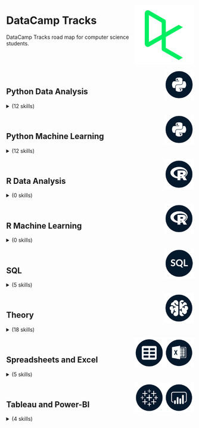 <a href="https://datacamp.com/"><img align="right" width="160" src="/logos/datacamp.png"></img></a>

# DataCamp Tracks
DataCamp Tracks road map for computer science students.

<br><br>

<a href="/eLearning-Platform-Resources/datacamp-tracks/README.md"><img align="right" width="80" src="/eLearning-Platform-Resources/datacamp-tracks/logos/python.png"></img></a>
<br>

## Python Data Analysis

<details>
    <summary>(12 skills)</summary>
    <br>
<table>
    <thead>
        <tr>
<th width="25px">#</th>
<th width="250px">Skill Tracks</th>
<th width="900px">Courses</th>
<th width="25px">Hrs</th>
        </tr>
    </thead>
    <tbody>
<tr>
<td rowspan=4 align="center">01</td>
<td rowspan=4 align="center"><a href="https://app.datacamp.com/learn/skill-tracks/python-programming-fundamentals">Python Programming Fundamentals</a><br></td>
<td><a href="https://app.datacamp.com/learn/courses/introduction-to-python-for-developers">Introduction to Python for Developers</a></td>
<td rowspan=4 align="center">13</td>
</tr>
<tr><td><a href="https://app.datacamp.com/learn/courses/intermediate-python-for-developers">Intermediate Python for Developers</a></td></tr>
<tr><td><a href="https://app.datacamp.com/learn/courses/python-toolbox">Python Toolbox</a></td></tr>
<tr><td><a href="https://app.datacamp.com/learn/courses/data-types-in-python">Data Types in Python</a></td></tr>
    </tbody>
    <tbody>
<tr>
<td rowspan=4 align="center">02</td>
<td rowspan=4 align="center"><a href="https://app.datacamp.com/learn/skill-tracks/python-programming">Python Programming</a><br></td>
<td><a href="https://app.datacamp.com/learn/courses/writing-efficient-python-code">Writing Efficient Python Code</a></td>
<td rowspan=4 align="center">19</td>
</tr>
<tr><td><a href="https://app.datacamp.com/learn/courses/software-engineering-principles-in-python">Software Engineering Principles in Python</a></td></tr>
<tr><td><a href="https://app.datacamp.com/learn/courses/introduction-to-testing-in-python">Introduction to Testing in Python</a></td></tr>
<tr><td><a href="https://app.datacamp.com/learn/courses/introduction-to-object-oriented-programming-in-python">Introduction to Object-Oriented Programming in Python</a></td></tr>
    </tbody>
    <tbody>
<tr>
<td rowspan=3 align="center">03</td>
<td rowspan=3 align="center"><a href="https://app.datacamp.com/learn/skill-tracks/building-applications-with-oop">Building Applications with OOP in Python</a><br></td>
<td><a href="https://app.datacamp.com/learn/courses/introduction-to-object-oriented-programming-in-python">Introduction to Object-Oriented Programming in Python</a></td>
<td rowspan=3 align="center">11</td>
</tr>
<tr><td><a href="https://app.datacamp.com/learn/courses/intermediate-object-oriented-programming-in-python">Intermediate Object-Oriented Programming in Python</a></td></tr>
<tr><td><a href="https://app.datacamp.com/learn/courses/case-study-building-software-in-python">Case Study: Building Software in Python</a></td></tr>
    </tbody>
    <tbody>
<tr>
<td rowspan=4 align="center">04</td>
<td rowspan=4 align="center"><a href="https://app.datacamp.com/learn/skill-tracks/importing-cleaning-data-with-python">Importing & Cleaning Data with Python</a><br></td>
<td><a href="https://app.datacamp.com/learn/courses/introduction-to-importing-data-in-python">Introduction to Importing Data in Python</a></td>
<td rowspan=4 align="center">13</td>
</tr>
<tr><td><a href="https://app.datacamp.com/learn/courses/intermediate-importing-data-in-python">Intermediate Importing Data in Python</a></td></tr>
<tr><td><a href="https://app.datacamp.com/learn/courses/cleaning-data-in-python">Cleaning Data in Python</a></td></tr>
<tr><td><a href="https://app.datacamp.com/learn/courses/reshaping-data-with-pandas">Reshaping Data with pandas</a></td></tr>
    </tbody>
    <tbody>
<tr>
<td rowspan=3 align="center">05</td>
<td rowspan=3 align="center"><a href="https://app.datacamp.com/learn/skill-tracks/python-programming-toolbox">Python Programming Toolbox</a><br></td>
<td><a href="https://app.datacamp.com/learn/courses/working-with-dates-and-times-in-python">Working with Dates and Times in Python</a></td>
<td rowspan=3 align="center">13</td>
</tr>
<tr><td><a href="https://app.datacamp.com/learn/courses/regular-expressions-in-python">Regular Expressions in Python</a></td></tr>
<tr><td><a href="https://app.datacamp.com/learn/courses/data-structures-and-algorithms-in-python">Data Structures and Algorithms in Python</a></td></tr>
    </tbody>
    <tbody>
<tr>
<td rowspan=4 align="center">06</td>
<td rowspan=4 align="center"><a href="https://app.datacamp.com/learn/skill-tracks/data-manipulation-with-python">Data Manipulation with Python</a><br></td>
<td><a href="https://app.datacamp.com/learn/courses/data-manipulation-with-pandas">Data Manipulation with pandas</a></td>
<td rowspan=4 align="center">16</td>
</tr>
<tr><td><a href="https://app.datacamp.com/learn/courses/reshaping-data-with-pandas">Reshaping Data with pandas</a></td></tr>
<tr><td><a href="https://app.datacamp.com/learn/courses/joining-data-with-pandas">Joining Data with pandas</a></td></tr>
<tr><td><a href="https://app.datacamp.com/learn/courses/introduction-to-numpy">Introduction to NumPy</a></td></tr>
    </tbody>
    <tbody>
<tr>
<td rowspan=4 align="center">07</td>
<td rowspan=4 align="center"><a href="https://app.datacamp.com/learn/skill-tracks/data-visualization-with-python">Data Visualization with Python</a><br></td>
<td><a href="https://app.datacamp.com/learn/courses/introduction-to-data-visualization-with-matplotlib">Introduction to Data Visualization with Matplotlib</a></td>
<td rowspan=4 align="center">16</td>
</tr>
<tr><td><a href="https://app.datacamp.com/learn/courses/introduction-to-data-visualization-with-seaborn">Introduction to Data Visualization with Seaborn</a></td></tr>
<tr><td><a href="https://app.datacamp.com/learn/courses/improving-your-data-visualizations-in-python">Improving Your Data Visualizations in Python</a></td></tr>
<tr><td><a href="https://app.datacamp.com/learn/courses/visualizing-geospatial-data-in-python">Visualizing Geospatial Data in Python</a></td></tr>
    </tbody>
    <tbody>
<tr>
<td rowspan=7 align="center">08</td>
<td rowspan=7 align="center"><a href="https://app.datacamp.com/learn/skill-tracks/python-data-fundamentals">Python Data Fundamentals</a><br></td>
<td><a href="https://app.datacamp.com/learn/courses/intro-to-python-for-data-science">Introduction to Python</a></td>
<td rowspan=7 align="center">16</td>
</tr>
<tr><td><a href="https://app.datacamp.com/learn/courses/intermediate-python">Intermediate Python</a></td></tr>
<tr><td><a href="https://app.datacamp.com/learn/courses/data-manipulation-with-pandas">Data Manipulation with pandas</a></td></tr>
<tr><td><a href="https://app.datacamp.com/learn/courses/joining-data-with-pandas">Joining Data with pandas</a></td></tr>
<tr><td><a href="https://app.datacamp.com/learn/courses/introduction-to-data-visualization-with-seaborn">Introduction to Data Visualization with Seaborn</a></td></tr>
<tr><td><a href="https://app.datacamp.com/learn/courses/introduction-to-statistics-in-python">Introduction to Statistics in Python</a></td></tr>
<tr><td><a href="https://app.datacamp.com/learn/courses/exploratory-data-analysis-in-python">Exploratory Data Analysis in Python</a></td></tr>
    </tbody>
    <tbody>
<tr>
<td rowspan=5 align="center">09</td>
<td rowspan=5 align="center"><a href="https://app.datacamp.com/learn/skill-tracks/statistics-fundamentals-with-python">Statistics Fundamentals in Python</a><br></td>
<td><a href="https://app.datacamp.com/learn/courses/introduction-to-statistics-in-python">Introduction to Statistics in Python</a></td>
<td rowspan=5 align="center">20</td>
</tr>
<tr><td><a href="https://app.datacamp.com/learn/courses/introduction-to-regression-with-statsmodels-in-python">Introduction to Regression with statsmodels in Python</a></td></tr>
<tr><td><a href="https://app.datacamp.com/learn/courses/intermediate-regression-with-statsmodels-in-python">Intermediate Regression with statsmodels in Python</a></td></tr>
<tr><td><a href="https://app.datacamp.com/learn/courses/sampling-in-python">Sampling in Python</a></td></tr>
<tr><td><a href="https://app.datacamp.com/learn/courses/hypothesis-testing-in-python">Hypothesis Testing in Python</a></td></tr>
    </tbody>
    <tbody>
<tr>
<td rowspan=4 align="center">10</td>
<td rowspan=4 align="center"><a href="https://app.datacamp.com/learn/skill-tracks/applied-statistics">Applied Statistics in Python</a><br></td>
<td><a href="https://app.datacamp.com/learn/courses/experimental-design-in-python">Experimental Design in Python</a></td>
<td rowspan=4 align="center">16</td>
</tr>
<tr><td><a href="https://app.datacamp.com/learn/courses/ab-testing-in-python">A/B Testing in Python</a></td></tr>
<tr><td><a href="https://app.datacamp.com/learn/courses/foundations-of-inference-in-python">Foundations of Inference in Python</a></td></tr>
<tr><td><a href="https://app.datacamp.com/learn/courses/bayesian-data-analysis-in-python">Bayesian Data Analysis in Python</a></td></tr>
    </tbody>
    <tbody>
<tr>
<td rowspan=6 align="center">11</td>
<td rowspan=6 align="center"><a href="https://app.datacamp.com/learn/skill-tracks/finance-fundamentals-in-python">Finance Fundamentals in Python</a><br></td>
<td><a href="https://app.datacamp.com/learn/courses/introduction-to-python-for-finance">Introduction to Python for Finance</a></td>
<td rowspan=6 align="center">25</td>
</tr>
<tr><td><a href="https://app.datacamp.com/learn/courses/intermediate-python-for-finance">Intermediate Python for Finance</a></td></tr>
<tr><td><a href="https://app.datacamp.com/learn/courses/introduction-to-financial-concepts-in-python">Introduction to Financial Concepts in Python</a></td></tr>
<tr><td><a href="https://app.datacamp.com/learn/courses/manipulating-time-series-data-in-python">Manipulating Time Series Data in Python</a></td></tr>
<tr><td><a href="https://app.datacamp.com/learn/courses/importing-and-managing-financial-data-in-python">Importing and Managing Financial Data in Python</a></td></tr>
<tr><td><a href="https://app.datacamp.com/learn/courses/introduction-to-portfolio-analysis-in-python">Introduction to Portfolio Analysis in Python</a></td></tr>
    </tbody>
    <tbody>
<tr>
<td rowspan=4 align="center">12</td>
<td rowspan=4 align="center"><a href="https://app.datacamp.com/learn/skill-tracks/applied-finance-in-python">Applied Finance in Python</a><br></td>
<td><a href="https://app.datacamp.com/learn/courses/introduction-to-portfolio-risk-management-in-python">Introduction to Portfolio Risk Management in Python</a></td>
<td rowspan=4 align="center">16</td>
</tr>
<tr><td><a href="https://app.datacamp.com/learn/courses/quantitative-risk-management-in-python">Quantitative Risk Management in Python</a></td></tr>
<tr><td><a href="https://app.datacamp.com/learn/courses/credit-risk-modeling-in-python">Credit Risk Modeling in Python</a></td></tr>
<tr><td><a href="https://app.datacamp.com/learn/courses/garch-models-in-python">GARCH Models in Python</a></td></tr>
    </tbody>
</table>
</details>


<a href="/eLearning-Platform-Resources/datacamp-tracks/README.md"><img align="right" width="80" src="/eLearning-Platform-Resources/datacamp-tracks/logos/python.png"></img></a>
<br>

## Python Machine Learning

<details>
    <summary>(12 skills)</summary>
    <br>
<table>
    <thead>
        <tr>
<th width="25px">#</th>
<th width="250px">Skill Tracks</th>
<th width="900px">Courses</th>
<th width="25px">Hrs</th>
        </tr>
    </thead>
    <tbody>
<tr>
<td rowspan=4 align="center">01</td>
<td rowspan=4 align="center"><a href="https://app.datacamp.com/learn/skill-tracks/machine-learning-fundamentals-with-python">Machine Learning Fundamentals in Python</a><br></td>
<td><a href="https://app.datacamp.com/learn/courses/supervised-learning-with-scikit-learn">Supervised Learning with scikit-learn</a></td>
<td rowspan=4 align="center">16</td>
</tr>
<tr><td><a href="https://app.datacamp.com/learn/courses/unsupervised-learning-in-python">Unsupervised Learning in Python</a></td></tr>
<tr><td><a href="https://app.datacamp.com/learn/courses/introduction-to-deep-learning-with-pytorch">Introduction to Deep Learning with PyTorch</a></td></tr>
<tr><td><a href="https://app.datacamp.com/learn/courses/reinforcement-learning-with-gymnasium-in-python">Reinforcement Learning with Gymnasium in Python</a></td></tr>
    </tbody>
    <tbody>
<tr>
<td rowspan=6 align="center">02</td>
<td rowspan=6 align="center"><a href="https://app.datacamp.com/learn/skill-tracks/marketing-analytics-with-python">Marketing Analytics in Python</a><br></td>
<td><a href="https://app.datacamp.com/learn/courses/analyzing-marketing-campaigns-with-pandas">Analyzing Marketing Campaigns with pandas</a></td>
<td rowspan=6 align="center">24</td>
</tr>
<tr><td><a href="https://app.datacamp.com/learn/courses/analyzing-social-media-data-in-python">Analyzing Social Media Data in Python</a></td></tr>
<tr><td><a href="https://app.datacamp.com/learn/courses/market-basket-analysis-in-python">Market Basket Analysis in Python</a></td></tr>
<tr><td><a href="https://app.datacamp.com/learn/courses/machine-learning-for-marketing-in-python">Machine Learning for Marketing in Python</a></td></tr>
<tr><td><a href="https://app.datacamp.com/learn/courses/customer-segmentation-in-python">Customer Segmentation in Python</a></td></tr>
<tr><td><a href="https://app.datacamp.com/learn/courses/marketing-analytics-predicting-customer-churn-in-python">Marketing Analytics: Predicting Customer Churn in Python</a></td></tr>
    </tbody>
    <tbody>
<tr>
<td rowspan=6 align="center">03</td>
<td rowspan=6 align="center"><a href="https://app.datacamp.com/learn/skill-tracks/supervised-machine-learning-in-python">Supervised Machine Learning in Python</a><br></td>
<td><a href="https://app.datacamp.com/learn/courses/supervised-learning-with-scikit-learn">Supervised Learning with scikit-learn</a></td>
<td rowspan=6 align="center">25</td>
</tr>
<tr><td><a href="https://app.datacamp.com/learn/courses/linear-classifiers-in-python">Linear Classifiers in Python</a></td></tr>
<tr><td><a href="https://app.datacamp.com/learn/courses/machine-learning-with-tree-based-models-in-python">Machine Learning with Tree-Based Models in Python</a></td></tr>
<tr><td><a href="https://app.datacamp.com/learn/courses/extreme-gradient-boosting-with-xgboost">Extreme Gradient Boosting with XGBoost</a></td></tr>
<tr><td><a href="https://app.datacamp.com/learn/courses/hyperparameter-tuning-in-python">Hyperparameter Tuning in Python</a></td></tr>
<tr><td><a href="https://app.datacamp.com/learn/courses/ensemble-methods-in-python">Ensemble Methods in Python</a></td></tr>
    </tbody>
    <tbody>
<tr>
<td rowspan=5 align="center">04</td>
<td rowspan=5 align="center"><a href="https://app.datacamp.com/learn/skill-tracks/time-series-with-python">Time Series in Python</a><br></td>
<td><a href="https://app.datacamp.com/learn/courses/manipulating-time-series-data-in-python">Manipulating Time Series Data in Python</a></td>
<td rowspan=5 align="center">20</td>
</tr>
<tr><td><a href="https://app.datacamp.com/learn/courses/time-series-analysis-in-python">Time Series Analysis in Python</a></td></tr>
<tr><td><a href="https://app.datacamp.com/learn/courses/visualizing-time-series-data-in-python">Visualizing Time Series Data in Python</a></td></tr>
<tr><td><a href="https://app.datacamp.com/learn/courses/arima-models-in-python">ARIMA Models in Python</a></td></tr>
<tr><td><a href="https://app.datacamp.com/learn/courses/machine-learning-for-time-series-data-in-python">Machine Learning for Time Series Data in Python</a></td></tr>
    </tbody>
    <tbody>
<tr>
<td rowspan=4 align="center">05</td>
<td rowspan=4 align="center"><a href="https://app.datacamp.com/learn/skill-tracks/keras-fundamentals">Keras Fundamentals</a><br></td>
<td><a href="https://app.datacamp.com/learn/courses/introduction-to-deep-learning-with-keras">Introduction to Deep Learning with Keras</a></td>
<td rowspan=4 align="center">16</td>
</tr>
<tr><td><a href="https://app.datacamp.com/learn/courses/advanced-deep-learning-with-keras">Advanced Deep Learning with Keras</a></td></tr>
<tr><td><a href="https://app.datacamp.com/learn/courses/image-modeling-with-keras">Image Modeling with Keras</a></td></tr>
<tr><td><a href="https://app.datacamp.com/learn/courses/recurrent-neural-networks-rnn-for-language-modeling-with-keras">Recurrent Neural Networks (RNNs) for Language Modeling with Keras</a></td></tr>
    </tbody>
    <tbody>
<tr>
<td rowspan=5 align="center">06</td>
<td rowspan=5 align="center"><a href="https://app.datacamp.com/learn/skill-tracks/natural-language-processing-in-python">Natural Language Processing in Python</a><br></td>
<td><a href="https://app.datacamp.com/learn/courses/introduction-to-natural-language-processing-in-python">Introduction to Natural Language Processing in Python</a></td>
<td rowspan=5 align="center">20</td>
</tr>
<tr><td><a href="https://app.datacamp.com/learn/courses/sentiment-analysis-in-python">Sentiment Analysis in Python</a></td></tr>
<tr><td><a href="https://app.datacamp.com/learn/courses/natural-language-processing-with-spacy">Natural Language Processing with spaCy</a></td></tr>
<tr><td><a href="https://app.datacamp.com/learn/courses/spoken-language-processing-in-python">Spoken Language Processing in Python</a></td></tr>
<tr><td><a href="https://app.datacamp.com/learn/courses/feature-engineering-for-nlp-in-python">Feature Engineering for NLP in Python</a></td></tr>
    </tbody>
    <tbody>
<tr>
<td rowspan=3 align="center">07</td>
<td rowspan=3 align="center"><a href="https://app.datacamp.com/learn/skill-tracks/image-processing">Image Processing with Python</a><br></td>
<td><a href="https://app.datacamp.com/learn/courses/image-processing-in-python">Image Processing in Python</a></td>
<td rowspan=3 align="center">12</td>
</tr>
<tr><td><a href="https://app.datacamp.com/learn/courses/biomedical-image-analysis-in-python">Biomedical Image Analysis in Python</a></td></tr>
<tr><td><a href="https://app.datacamp.com/learn/courses/image-processing-with-keras-in-python">Image Processing with Keras in Python</a></td></tr>
    </tbody>
    <tbody>
<tr>
<td rowspan=5 align="center">08</td>
<td rowspan=5 align="center"><a href="https://app.datacamp.com/learn/skill-tracks/machine-learning-in-production">Machine Learning in Production in Python</a><br></td>
<td><a href="https://app.datacamp.com/learn/courses/mlops-concepts">MLOps Concepts</a></td>
<td rowspan=5 align="center">19</td>
</tr>
<tr><td><a href="https://app.datacamp.com/learn/courses/introduction-to-mlflow">Introduction to MLflow</a></td></tr>
<tr><td><a href="https://app.datacamp.com/learn/courses/monitoring-machine-learning-concepts">Monitoring Machine Learning Concepts</a></td></tr>
<tr><td><a href="https://app.datacamp.com/learn/courses/monitoring-machine-learning-in-python">Monitoring Machine Learning in Python</a></td></tr>
<tr><td><a href="https://app.datacamp.com/learn/courses/introduction-to-data-versioning-with-dvc">Introduction to Data Versioning with DVC</a></td></tr>
    </tbody>
    <tbody>
<tr>
<td rowspan=3 align="center">09</td>
<td rowspan=3 align="center"><a href="https://app.datacamp.com/learn/skill-tracks/reinforcement-learning">Reinforcement Learning in Python</a><br></td>
<td><a href="https://app.datacamp.com/learn/courses/reinforcement-learning-with-gymnasium-in-python">Reinforcement Learning with Gymnasium in Python</a></td>
<td rowspan=3 align="center">12</td>
</tr>
<tr><td><a href="https://app.datacamp.com/learn/courses/deep-reinforcement-learning-in-python">Deep Reinforcement Learning in Python</a></td></tr>
<tr><td><a href="https://app.datacamp.com/learn/courses/reinforcement-learning-from-human-feedback-rlhf">Reinforcement Learning from Human Feedback (RLHF)</a></td></tr>
    </tbody>
    <tbody>
<tr>
<td rowspan=4 align="center">10</td>
<td rowspan=4 align="center"><a href="https://app.datacamp.com/learn/skill-tracks/building-apis-in-python">Building APIs in Python</a><br></td>
<td><a href="https://app.datacamp.com/learn/courses/introduction-to-python-for-developers">Introduction to Python for Developers</a></td>
<td rowspan=4 align="center">16</td>
</tr>
<tr><td><a href="https://app.datacamp.com/learn/courses/intermediate-python-for-developers">Intermediate Python for Developers</a></td></tr>
<tr><td><a href="https://app.datacamp.com/learn/courses/introduction-to-apis-in-python">Introduction to APIs in Python</a></td></tr>
<tr><td><a href="https://app.datacamp.com/learn/courses/introduction-to-fastapi">Introduction to FastAPI</a></td></tr>
    </tbody>
    <tbody>
<tr>
<td rowspan=6 align="center">11</td>
<td rowspan=6 align="center"><a href="https://app.datacamp.com/learn/skill-tracks/developing-large-language-models">Developing Large Language Models</a><br></td>
<td><a href="https://app.datacamp.com/learn/courses/introduction-to-deep-learning-with-pytorch">Introduction to Deep Learning with PyTorch</a></td>
<td rowspan=6 align="center">16</td>
</tr>
<tr><td><a href="https://app.datacamp.com/learn/courses/intermediate-deep-learning-with-pytorch">Intermediate Deep Learning with PyTorch</a></td></tr>
<tr><td><a href="https://app.datacamp.com/learn/courses/deep-learning-for-text-with-pytorch">Deep Learning for Text with PyTorch</a></td></tr>
<tr><td><a href="https://app.datacamp.com/learn/courses/introduction-to-llms-in-python">Introduction to LLMs in Python</a></td></tr>
<tr><td><a href="https://app.datacamp.com/learn/courses/working-with-llama-3">Working with Llama 3</a></td></tr>
<tr><td><a href="https://app.datacamp.com/learn/courses/llmops-concepts">LLMOps Concepts</a></td></tr>
    </tbody>
    <tbody>
<tr>
<td rowspan=8 align="center">12</td>
<td rowspan=8 align="center"><a href="https://app.datacamp.com/learn/skill-tracks/developing-ai-applications">Developing AI Applications</a><br></td>
<td><a href="https://app.datacamp.com/learn/courses/working-with-the-openai-api">Working with the OpenAI API</a></td>
<td rowspan=8 align="center">19</td>
</tr>
<tr><td><a href="https://app.datacamp.com/learn/courses/ai-ethics">AI Ethics</a></td></tr>
<tr><td><a href="https://app.datacamp.com/learn/courses/chatgpt-prompt-engineering-for-developers">ChatGPT Prompt Engineering for Developers</a></td></tr>
<tr><td><a href="https://app.datacamp.com/learn/courses/working-with-hugging-face">Working with Hugging Face</a></td></tr>
<tr><td><a href="https://app.datacamp.com/learn/courses/introduction-to-data-privacy">Introduction to Data Privacy</a></td></tr>
<tr><td><a href="https://app.datacamp.com/learn/courses/developing-ai-systems-with-the-openai-api">Developing AI Systems with the OpenAI API</a></td></tr>
<tr><td><a href="https://app.datacamp.com/learn/courses/introduction-to-embeddings-with-the-openai-api">Introduction to Embeddings with the OpenAI API</a></td></tr>
<tr><td><a href="https://app.datacamp.com/learn/courses/developing-llm-applications-with-langchain">Developing LLM Applications with LangChain</a></td></tr>
    </tbody>
</table>
</details>


<a href="/eLearning-Platform-Resources/datacamp-tracks/README.md"><img align="right" width="80" src="/eLearning-Platform-Resources/datacamp-tracks/logos/r.png"></img></a>
<br>

## R Data Analysis

<details>
    <summary>(0 skills)</summary>
    <br>
</details>


<a href="/eLearning-Platform-Resources/datacamp-tracks/README.md"><img align="right" width="80" src="/eLearning-Platform-Resources/datacamp-tracks/logos/r.png"></img></a>
<br>

## R Machine Learning

<details>
    <summary>(0 skills)</summary>
    <br>
</details>


<a href="/eLearning-Platform-Resources/datacamp-tracks/README.md"><img align="right" width="80" src="/eLearning-Platform-Resources/datacamp-tracks/logos/sql.png"></img></a>
<br>

## SQL

<details>
    <summary>(5 skills)</summary>
    <br>
<table>
    <thead>
        <tr>
<th width="25px">#</th>
<th width="250px">Skill Tracks</th>
<th width="900px">Courses</th>
<th width="25px">Hrs</th>
        </tr>
    </thead>
    <tbody>
<tr>
<td rowspan=7 align="center">01</td>
<td rowspan=7 align="center"><a href="https://app.datacamp.com/learn/skill-tracks/sql-fundamentals">SQL Fundamentals</a><br></td>
<td><a href="https://app.datacamp.com/learn/courses/introduction-to-sql">Introduction to SQL</a></td>
<td rowspan=7 align="center">26</td>
</tr>
<tr><td><a href="https://app.datacamp.com/learn/courses/intermediate-sql">Intermediate SQL</a></td></tr>
<tr><td><a href="https://app.datacamp.com/learn/courses/joining-data-in-sql">Joining Data in SQL</a></td></tr>
<tr><td><a href="https://app.datacamp.com/learn/courses/data-manipulation-in-sql">Data Manipulation in SQL</a></td></tr>
<tr><td><a href="https://app.datacamp.com/learn/courses/postgresql-summary-stats-and-window-functions">PostgreSQL Summary Stats and Window Functions</a></td></tr>
<tr><td><a href="https://app.datacamp.com/learn/courses/functions-for-manipulating-data-in-postgresql">Functions for Manipulating Data in PostgreSQL</a></td></tr>
<tr><td><a href="https://app.datacamp.com/learn/courses/database-design">Database Design</a></td></tr>
    </tbody>
    <tbody>
<tr>
<td rowspan=5 align="center">02</td>
<td rowspan=5 align="center"><a href="https://app.datacamp.com/learn/skill-tracks/sql-server-fundamentals">SQL Server Fundamentals</a><br></td>
<td><a href="https://app.datacamp.com/learn/courses/introduction-to-sql-server">Introduction to SQL Server</a></td>
<td rowspan=5 align="center">22</td>
</tr>
<tr><td><a href="https://app.datacamp.com/learn/courses/sql-for-joining-data">SQL for Joining Data</a></td></tr>
<tr><td><a href="https://app.datacamp.com/learn/courses/intermediate-sql-server">Intermediate SQL Server</a></td></tr>
<tr><td><a href="https://app.datacamp.com/learn/courses/time-series-analysis-in-sql-server">Time Series Analysis in SQL Server</a></td></tr>
<tr><td><a href="https://app.datacamp.com/learn/courses/functions-for-manipulating-data-in-sql-server">Functions for Manipulating Data in SQL Server</a></td></tr>
    </tbody>
    <tbody>
<tr>
<td rowspan=5 align="center">03</td>
<td rowspan=5 align="center"><a href="https://app.datacamp.com/learn/skill-tracks/sql-for-business-analysts">SQL for Business Analysts</a><br></td>
<td><a href="https://app.datacamp.com/learn/courses/exploratory-data-analysis-in-sql">Exploratory Data Analysis in SQL</a></td>
<td rowspan=5 align="center">20</td>
</tr>
<tr><td><a href="https://app.datacamp.com/learn/courses/data-driven-decision-making-in-sql">Data-Driven Decision Making in SQL</a></td></tr>
<tr><td><a href="https://app.datacamp.com/learn/courses/applying-sql-to-real-world-problems">Applying SQL to Real-World Problems</a></td></tr>
<tr><td><a href="https://app.datacamp.com/learn/courses/analyzing-business-data-in-sql">Analyzing Business Data in SQL</a></td></tr>
<tr><td><a href="https://app.datacamp.com/learn/courses/reporting-in-sql">Reporting in SQL</a></td></tr>
    </tbody>
    <tbody>
<tr>
<td rowspan=6 align="center">04</td>
<td rowspan=6 align="center"><a href="https://app.datacamp.com/learn/skill-tracks/sql-server-for-database-administrators">SQL Server for Database Administrators</a><br></td>
<td><a href="https://app.datacamp.com/learn/courses/introduction-to-relational-databases-in-sql">Introduction to Relational Databases in SQL</a></td>
<td rowspan=6 align="center">24</td>
</tr>
<tr><td><a href="https://app.datacamp.com/learn/courses/database-design">Database Design</a></td></tr>
<tr><td><a href="https://app.datacamp.com/learn/courses/transactions-and-error-handling-in-sql-server">Transactions and Error Handling in SQL Server</a></td></tr>
<tr><td><a href="https://app.datacamp.com/learn/courses/writing-functions-and-stored-procedures-in-sql-server">Writing Functions and Stored Procedures in SQL Server</a></td></tr>
<tr><td><a href="https://app.datacamp.com/learn/courses/building-and-optimizing-triggers-in-sql-server">Building and Optimizing Triggers in SQL Server</a></td></tr>
<tr><td><a href="https://app.datacamp.com/learn/courses/improving-query-performance-in-sql-server">Improving Query Performance in SQL Server</a></td></tr>
    </tbody>
    <tbody>
<tr>
<td rowspan=4 align="center">05</td>
<td rowspan=4 align="center"><a href="https://app.datacamp.com/learn/skill-tracks/sql-for-database-administrators">SQL for Database Administrators</a><br></td>
<td><a href="https://app.datacamp.com/learn/courses/introduction-to-relational-databases-in-sql">Introduction to Relational Databases in SQL</a></td>
<td rowspan=4 align="center">16</td>
</tr>
<tr><td><a href="https://app.datacamp.com/learn/courses/database-design">Database Design</a></td></tr>
<tr><td><a href="https://app.datacamp.com/learn/courses/creating-postgresql-databases">Creating PostgreSQL Databases</a></td></tr>
<tr><td><a href="https://app.datacamp.com/learn/courses/improving-query-performance-in-postgresql">Improving Query Performance in PostgreSQL</a></td></tr>
    </tbody>
</table>
</details>


<a href="/eLearning-Platform-Resources/datacamp-tracks/README.md"><img align="right" width="80" src="/eLearning-Platform-Resources/datacamp-tracks/logos/theory.png"></img></a>
<br>

## Theory

<details>
    <summary>(18 skills)</summary>
    <br>
<table>
    <thead>
        <tr>
<th width="25px">#</th>
<th width="250px">Skill Tracks</th>
<th width="900px">Courses</th>
<th width="25px">Hrs</th>
        </tr>
    </thead>
    <tbody>
<tr>
<td rowspan=5 align="center">01</td>
<td rowspan=5 align="center"><a href="https://app.datacamp.com/learn/skill-tracks/understanding-data-topics">Understanding Data Topics</a><br></td>
<td><a href="https://app.datacamp.com/learn/courses/understanding-data-science">Understanding Data Science</a></td>
<td rowspan=5 align="center">10</td>
</tr>
<tr><td><a href="https://app.datacamp.com/learn/courses/understanding-machine-learning">Understanding Machine Learning</a></td></tr>
<tr><td><a href="https://app.datacamp.com/learn/courses/understanding-data-visualization">Understanding Data Visualization</a></td></tr>
<tr><td><a href="https://app.datacamp.com/learn/courses/understanding-data-engineering">Understanding Data Engineering</a></td></tr>
<tr><td><a href="https://app.datacamp.com/learn/courses/understanding-cloud-computing">Understanding Cloud Computing</a></td></tr>
    </tbody>
    <tbody>
<tr>
<td rowspan=6 align="center">02</td>
<td rowspan=6 align="center"><a href="https://app.datacamp.com/learn/skill-tracks/ai-fundamentals">AI Fundamentals</a><br></td>
<td><a href="https://app.datacamp.com/learn/courses/understanding-artificial-intelligence">Understanding Artificial Intelligence</a></td>
<td rowspan=6 align="center">10</td>
</tr>
<tr><td><a href="https://app.datacamp.com/learn/courses/introduction-to-chatgpt">Introduction to ChatGPT</a></td></tr>
<tr><td><a href="https://app.datacamp.com/learn/courses/understanding-machine-learning">Understanding Machine Learning</a></td></tr>
<tr><td><a href="https://app.datacamp.com/learn/courses/large-language-models-llms-concepts">Large Language Models (LLMs) Concepts</a></td></tr>
<tr><td><a href="https://app.datacamp.com/learn/courses/generative-ai-concepts">Generative AI Concepts</a></td></tr>
<tr><td><a href="https://app.datacamp.com/learn/courses/ai-ethics">AI Ethics</a></td></tr>
    </tbody>
    <tbody>
<tr>
<td rowspan=8 align="center">03</td>
<td rowspan=8 align="center"><a href="https://app.datacamp.com/learn/skill-tracks/data-literacy-professional">Data Literacy Professional</a><br></td>
<td><a href="https://app.datacamp.com/learn/courses/introduction-to-data">Introduction to Data</a></td>
<td rowspan=8 align="center">15</td>
</tr>
<tr><td><a href="https://app.datacamp.com/learn/courses/communicating-data-insights">Communicating Data Insights</a></td></tr>
<tr><td><a href="https://app.datacamp.com/learn/courses/introduction-to-data-literacy">Introduction to Data Literacy</a></td></tr>
<tr><td><a href="https://app.datacamp.com/learn/courses/introduction-to-statistics">Introduction to Statistics</a></td></tr>
<tr><td><a href="https://app.datacamp.com/learn/courses/introduction-to-data-culture">Introduction to Data Culture</a></td></tr>
<tr><td><a href="https://app.datacamp.com/learn/courses/forming-analytical-questions">Forming Analytical Questions</a></td></tr>
<tr><td><a href="https://app.datacamp.com/learn/courses/data-storytelling-concepts">Data Storytelling Concepts</a></td></tr>
<tr><td><a href="https://app.datacamp.com/learn/courses/data-literacy-case-study-remote-working-analysis">Data Literacy Case Study: Remote Working Analysis</a></td></tr>
    </tbody>
    <tbody>
<tr>
<td rowspan=6 align="center">04</td>
<td rowspan=6 align="center"><a href="https://app.datacamp.com/learn/skill-tracks/foundational-data-skills-for-business-leaders">Data Skills for Business</a><br></td>
<td><a href="https://app.datacamp.com/learn/courses/introduction-to-data">Introduction to Data</a></td>
<td rowspan=6 align="center">20</td>
</tr>
<tr><td><a href="https://app.datacamp.com/learn/courses/introduction-to-data-literacy">Introduction to Data Literacy</a></td></tr>
<tr><td><a href="https://app.datacamp.com/learn/courses/understanding-artificial-intelligence">Understanding Artificial Intelligence</a></td></tr>
<tr><td><a href="https://app.datacamp.com/learn/courses/data-governance-concepts">Data Governance Concepts</a></td></tr>
<tr><td><a href="https://app.datacamp.com/learn/courses/introduction-to-data-ethics">Introduction to Data Ethics</a></td></tr>
<tr><td><a href="https://app.datacamp.com/learn/courses/data-management-concepts">Data Management Concepts</a></td></tr>
    </tbody>
    <tbody>
<tr>
<td rowspan=7 align="center">05</td>
<td rowspan=7 align="center"><a href="https://app.datacamp.com/learn/skill-tracks/ai-business-fundamentals">AI Business Fundamentals</a><br></td>
<td><a href="https://app.datacamp.com/learn/courses/understanding-artificial-intelligence">Understanding Artificial Intelligence</a></td>
<td rowspan=7 align="center">11</td>
</tr>
<tr><td><a href="https://app.datacamp.com/learn/courses/introduction-to-chatgpt">Introduction to ChatGPT</a></td></tr>
<tr><td><a href="https://app.datacamp.com/learn/courses/generative-ai-for-business">Generative AI for Business</a></td></tr>
<tr><td><a href="https://app.datacamp.com/learn/courses/large-language-models-for-business">Large Language Models for Business</a></td></tr>
<tr><td><a href="https://app.datacamp.com/learn/courses/artificial-intelligence-ai-strategy">Artificial Intelligence (AI) Strategy</a></td></tr>
<tr><td><a href="https://app.datacamp.com/learn/courses/ai-ethics">AI Ethics</a></td></tr>
<tr><td><a href="https://app.datacamp.com/learn/courses/implementing-ai-solutions-in-business">Implementing AI Solutions in Business</a></td></tr>
    </tbody>
    <tbody>
<tr>
<td rowspan=6 align="center">06</td>
<td rowspan=6 align="center"><a href="https://app.datacamp.com/learn/skill-tracks/eu-ai-act-fundamentals">EU AI Act Fundamentals</a><br></td>
<td><a href="https://app.datacamp.com/learn/courses/understanding-artificial-intelligence">Understanding Artificial Intelligence</a></td>
<td rowspan=6 align="center">8</td>
</tr>
<tr><td><a href="https://app.datacamp.com/learn/courses/understanding-the-eu-ai-act">Understanding the EU AI Act</a></td></tr>
<tr><td><a href="https://app.datacamp.com/learn/courses/generative-ai-for-business">Generative AI for Business</a></td></tr>
<tr><td><a href="https://app.datacamp.com/learn/courses/large-language-models-for-business">Large Language Models for Business</a></td></tr>
<tr><td><a href="https://app.datacamp.com/learn/courses/ai-ethics">AI Ethics</a></td></tr>
<tr><td><a href="https://app.datacamp.com/learn/courses/responsible-ai-practices">Responsible AI Practices</a></td></tr>
    </tbody>
    <tbody>
<tr>
<td rowspan=4 align="center">07</td>
<td rowspan=4 align="center"><a href="https://app.datacamp.com/learn/skill-tracks/data-storytelling">Data Storytelling</a><br></td>
<td><a href="https://app.datacamp.com/learn/courses/communicating-data-insights">Communicating Data Insights</a></td>
<td rowspan=4 align="center">6</td>
</tr>
<tr><td><a href="https://app.datacamp.com/learn/courses/data-storytelling-concepts">Data Storytelling Concepts</a></td></tr>
<tr><td><a href="https://app.datacamp.com/learn/courses/data-storytelling-case-study-college-majors">Data Storytelling Case Study: College Majors</a></td></tr>
<tr><td><a href="https://app.datacamp.com/learn/courses/data-storytelling-case-study-green-businesses">Data Storytelling Case Study: Green Businesses</a></td></tr>
    </tbody>
    <tbody>
<tr>
<td rowspan=5 align="center">08</td>
<td rowspan=5 align="center"><a href="https://app.datacamp.com/learn/skill-tracks/data-governance-fundamentals">Data Governance Fundamentals</a><br></td>
<td><a href="https://app.datacamp.com/learn/courses/introduction-to-data-privacy">Introduction to Data Privacy</a></td>
<td rowspan=5 align="center">10</td>
</tr>
<tr><td><a href="https://app.datacamp.com/learn/courses/introduction-to-data-quality">Introduction to Data Quality</a></td></tr>
<tr><td><a href="https://app.datacamp.com/learn/courses/introduction-to-data-security">Introduction to Data Security</a></td></tr>
<tr><td><a href="https://app.datacamp.com/learn/courses/data-governance-concepts">Data Governance Concepts</a></td></tr>
<tr><td><a href="https://app.datacamp.com/learn/courses/data-management-concepts">Data Management Concepts</a></td></tr>
    </tbody>
    <tbody>
<tr>
<td rowspan=4 align="center">09</td>
<td rowspan=4 align="center"><a href="https://app.datacamp.com/learn/skill-tracks/artificial-intelligence-ai-leadership">Artificial Intelligence (AI) Leadership</a><br></td>
<td><a href="https://app.datacamp.com/learn/courses/monetizing-artificial-intelligence">Monetizing Artificial Intelligence</a></td>
<td rowspan=4 align="center">6</td>
</tr>
<tr><td><a href="https://app.datacamp.com/learn/courses/responsible-ai-practices">Responsible AI Practices</a></td></tr>
<tr><td><a href="https://app.datacamp.com/learn/courses/explainable-artificial-intelligence-xai-concepts">Explainable Artificial Intelligence (XAI) Concepts</a></td></tr>
<tr><td><a href="https://app.datacamp.com/learn/courses/ai-security-and-risk-management">AI Security and Risk Management</a></td></tr>
    </tbody>
    <tbody>
<tr>
<td rowspan=3 align="center">10</td>
<td rowspan=3 align="center"><a href="https://app.datacamp.com/learn/skill-tracks/gdpr-and-data-privacy-fundamentals">GDPR and Data Privacy Fundamentals</a><br></td>
<td><a href="https://app.datacamp.com/learn/courses/understanding-gdpr">Understanding GDPR</a></td>
<td rowspan=3 align="center">5</td>
</tr>
<tr><td><a href="https://app.datacamp.com/learn/courses/introduction-to-data-privacy">Introduction to Data Privacy</a></td></tr>
<tr><td><a href="https://app.datacamp.com/learn/courses/introduction-to-data-security">Introduction to Data Security</a></td></tr>
    </tbody>
    <tbody>
<tr>
<td rowspan=3 align="center">11</td>
<td rowspan=3 align="center"><a href="https://app.datacamp.com/learn/skill-tracks/chatgpt-fundamentals">ChatGPT Fundamentals</a><br></td>
<td><a href="https://app.datacamp.com/learn/courses/introduction-to-chatgpt">Introduction to ChatGPT</a></td>
<td rowspan=3 align="center">3</td>
</tr>
<tr><td><a href="https://app.datacamp.com/learn/courses/understanding-prompt-engineering">Understanding Prompt Engineering</a></td></tr>
<tr><td><a href="https://app.datacamp.com/learn/courses/intermediate-chatgpt">Intermediate ChatGPT</a></td></tr>
    </tbody>
    <tbody>
<tr>
<td rowspan=4 align="center">12</td>
<td rowspan=4 align="center"><a href="https://app.datacamp.com/learn/skill-tracks/openai-fundamentals">OpenAI Fundamentals</a><br></td>
<td><a href="https://app.datacamp.com/learn/courses/working-with-the-openai-api">Working with the OpenAI API</a></td>
<td rowspan=4 align="center">13</td>
</tr>
<tr><td><a href="https://app.datacamp.com/learn/courses/chatgpt-prompt-engineering-for-developers">ChatGPT Prompt Engineering for Developers</a></td></tr>
<tr><td><a href="https://app.datacamp.com/learn/courses/developing-ai-systems-with-the-openai-api">Developing AI Systems with the OpenAI API</a></td></tr>
<tr><td><a href="https://app.datacamp.com/learn/courses/introduction-to-embeddings-with-the-openai-api">Introduction to Embeddings with the OpenAI API</a></td></tr>
    </tbody>
    <tbody>
<tr>
<td rowspan=2 align="center">13</td>
<td rowspan=2 align="center"><a href="https://app.datacamp.com/learn/skill-tracks/llama-fundamentals">Llama Fundamentals</a><br></td>
<td><a href="https://app.datacamp.com/learn/courses/working-with-llama-3">Working with Llama 3</a></td>
<td rowspan=2 align="center">5</td>
</tr>
<tr><td><a href="https://app.datacamp.com/learn/courses/fine-tuning-with-llama-3">Fine-Tuning with Llama 3</a></td></tr>
    </tbody>
    <tbody>
<tr>
<td rowspan=5 align="center">14</td>
<td rowspan=5 align="center"><a href="https://app.datacamp.com/learn/skill-tracks/alteryx-fundamentals">Alteryx Fundamentals</a><br></td>
<td><a href="https://app.datacamp.com/learn/courses/introduction-to-alteryx">Introduction to Alteryx</a></td>
<td rowspan=5 align="center">12</td>
</tr>
<tr><td><a href="https://app.datacamp.com/learn/courses/data-preparation-in-alteryx">Data Preparation in Alteryx</a></td></tr>
<tr><td><a href="https://app.datacamp.com/learn/courses/data-transformation-in-alteryx">Data Transformation in Alteryx</a></td></tr>
<tr><td><a href="https://app.datacamp.com/learn/courses/data-manipulation-in-alteryx">Data Manipulation in Alteryx</a></td></tr>
<tr><td><a href="https://app.datacamp.com/learn/courses/case-study-analyzing-sales-data-in-alteryx">Case Study: Analyzing Sales Data in Alteryx</a></td></tr>
    </tbody>
    <tbody>
<tr>
<td rowspan=4 align="center">15</td>
<td rowspan=4 align="center"><a href="https://app.datacamp.com/learn/skill-tracks/aws-cloud-practitioner-clf-c02">AWS Cloud Practitioner (CLF-C02)</a><br></td>
<td><a href="https://app.datacamp.com/learn/courses/understanding-cloud-computing">Understanding Cloud Computing</a></td>
<td rowspan=4 align="center">10</td>
</tr>
<tr><td><a href="https://app.datacamp.com/learn/courses/aws-concepts">AWS Concepts</a></td></tr>
<tr><td><a href="https://app.datacamp.com/learn/courses/aws-cloud-technology-and-services">AWS Cloud Technology and Services Concepts</a></td></tr>
<tr><td><a href="https://app.datacamp.com/learn/courses/aws-security-and-cost-management">AWS Security and Cost Management Concepts</a></td></tr>
    </tbody>
    <tbody>
<tr>
<td rowspan=4 align="center">16</td>
<td rowspan=4 align="center"><a href="https://app.datacamp.com/learn/skill-tracks/microsoft-azure-fundamentals-az-900">Microsoft Azure Fundamentals (AZ-900)</a><br></td>
<td><a href="https://app.datacamp.com/learn/courses/understanding-cloud-computing">Understanding Cloud Computing</a></td>
<td rowspan=4 align="center">9</td>
</tr>
<tr><td><a href="https://app.datacamp.com/learn/courses/understanding-microsoft-azure">Understanding Microsoft Azure</a></td></tr>
<tr><td><a href="https://app.datacamp.com/learn/courses/understanding-microsoft-azure-architecture-and-services">Understanding Microsoft Azure Architecture and Services</a></td></tr>
<tr><td><a href="https://app.datacamp.com/learn/courses/understanding-microsoft-azure-management-and-governance">Understanding Microsoft Azure Management and Governance</a></td></tr>
    </tbody>
    <tbody>
<tr>
<td rowspan=4 align="center">17</td>
<td rowspan=4 align="center"><a href="https://app.datacamp.com/learn/skill-tracks/github-foundations">GitHub Foundations</a><br></td>
<td><a href="https://app.datacamp.com/learn/courses/introduction-to-git">Introduction to Git</a></td>
<td rowspan=4 align="center">9</td>
</tr>
<tr><td><a href="https://app.datacamp.com/learn/courses/intermediate-git">Intermediate Git</a></td></tr>
<tr><td><a href="https://app.datacamp.com/learn/courses/introduction-to-github-concepts">Introduction to GitHub Concepts</a></td></tr>
<tr><td><a href="https://app.datacamp.com/learn/courses/intermediate-github-concepts">Intermediate GitHub Concepts</a></td></tr>
    </tbody>
    <tbody>
<tr>
<td rowspan=4 align="center">18</td>
<td rowspan=4 align="center"><a href="https://app.datacamp.com/learn/skill-tracks/containerization-and-virtualization">Containerization and Virtualization with Docker and Kubernetes</a><br></td>
<td><a href="https://app.datacamp.com/learn/courses/containerization-and-virtualization-concepts">Containerization and Virtualization Concepts</a></td>
<td rowspan=4 align="center">13</td>
</tr>
<tr><td><a href="https://app.datacamp.com/learn/courses/introduction-to-docker">Introduction to Docker</a></td></tr>
<tr><td><a href="https://app.datacamp.com/learn/courses/introduction-to-kubernetes">Introduction to Kubernetes</a></td></tr>
<tr><td><a href="https://app.datacamp.com/learn/courses/intermediate-docker">Intermediate Docker</a></td></tr>
    </tbody>
</table>
</details>


<a href="/eLearning-Platform-Resources/datacamp-tracks/README.md"><img align="right" width="80" src="/eLearning-Platform-Resources/datacamp-tracks/logos/excel.png"></img></a>
<a href="/eLearning-Platform-Resources/datacamp-tracks/README.md"><img align="right" width="80" src="/eLearning-Platform-Resources/datacamp-tracks/logos/spreadsheet.png"></img></a>
<br>

## Spreadsheets and Excel

<details>
    <summary>(5 skills)</summary>
    <br>
<table>
    <thead>
        <tr>
<th width="25px">#</th>
<th width="250px">Skill Tracks</th>
<th width="900px">Courses</th>
<th width="25px">Hrs</th>
        </tr>
    </thead>
    <tbody>
<tr>
<td rowspan=5 align="center">01</td>
<td rowspan=5 align="center"><a href="https://app.datacamp.com/learn/skill-tracks/spreadsheet-fundamentals">Google Sheets Fundamentals</a><br></td>
<td><a href="https://app.datacamp.com/learn/courses/introduction-to-spreadsheets">Introduction to Spreadsheets</a></td>
<td rowspan=5 align="center">15</td>
</tr>
<tr><td><a href="https://app.datacamp.com/learn/courses/data-analysis-in-spreadsheets">Data Analysis in Spreadsheets</a></td></tr>
<tr><td><a href="https://app.datacamp.com/learn/courses/intermediate-spreadsheets">Intermediate Spreadsheets</a></td></tr>
<tr><td><a href="https://app.datacamp.com/learn/courses/pivot-tables-in-spreadsheets">Pivot Tables in Spreadsheets</a></td></tr>
<tr><td><a href="https://app.datacamp.com/learn/courses/data-visualization-in-spreadsheets">Data Visualization in Spreadsheets</a></td></tr>
    </tbody>
    <tbody>
<tr>
<td rowspan=3 align="center">02</td>
<td rowspan=3 align="center"><a href="https://app.datacamp.com/learn/skill-tracks/intermediate-spreadsheets">Intermediate Google Sheets</a><br></td>
<td><a href="https://app.datacamp.com/learn/courses/introduction-to-statistics-in-spreadsheets">Introduction to Statistics in Spreadsheets</a></td>
<td rowspan=3 align="center">12</td>
</tr>
<tr><td><a href="https://app.datacamp.com/learn/courses/error-and-uncertainty-in-spreadsheets">Error and Uncertainty in Spreadsheets</a></td></tr>
<tr><td><a href="https://app.datacamp.com/learn/courses/marketing-analytics-in-spreadsheets">Marketing Analytics in Spreadsheets</a></td></tr>
    </tbody>
    <tbody>
<tr>
<td rowspan=3 align="center">03</td>
<td rowspan=3 align="center"><a href="https://app.datacamp.com/learn/skill-tracks/finance-fundamentals-in-spreadsheets">Finance Fundamentals in Google Sheets</a><br></td>
<td><a href="https://app.datacamp.com/learn/courses/financial-analytics-in-spreadsheets">Financial Analytics in Spreadsheets</a></td>
<td rowspan=3 align="center">12</td>
</tr>
<tr><td><a href="https://app.datacamp.com/learn/courses/financial-modeling-in-spreadsheets">Financial Modeling in Spreadsheets</a></td></tr>
<tr><td><a href="https://app.datacamp.com/learn/courses/loan-amortization-in-spreadsheets">Loan Amortization in Spreadsheets</a></td></tr>
    </tbody>
    <tbody>
<tr>
<td rowspan=5 align="center">04</td>
<td rowspan=5 align="center"><a href="https://app.datacamp.com/learn/skill-tracks/excel-fundamentals">Excel Fundamentals</a><br></td>
<td><a href="https://app.datacamp.com/learn/courses/introduction-to-excel">Introduction to Excel</a></td>
<td rowspan=5 align="center">16</td>
</tr>
<tr><td><a href="https://app.datacamp.com/learn/courses/data-preparation-in-excel">Data Preparation in Excel</a></td></tr>
<tr><td><a href="https://app.datacamp.com/learn/courses/data-visualization-in-excel">Data Visualization in Excel</a></td></tr>
<tr><td><a href="https://app.datacamp.com/learn/courses/data-analysis-in-excel">Data Analysis in Excel</a></td></tr>
<tr><td><a href="https://app.datacamp.com/learn/courses/case-study-analyzing-customer-churn-in-excel">Case Study: Analyzing Customer Churn in Excel</a></td></tr>
    </tbody>
    <tbody>
<tr>
<td rowspan=3 align="center">05</td>
<td rowspan=3 align="center"><a href="https://app.datacamp.com/learn/skill-tracks/data-analysis-with-excel-power-tools">Data Analysis with Excel Power Tools</a><br></td>
<td><a href="https://app.datacamp.com/learn/courses/introduction-to-power-query-in-excel">Introduction to Power Query in Excel</a></td>
<td rowspan=3 align="center">9</td>
</tr>
<tr><td><a href="https://app.datacamp.com/learn/courses/power-pivot-in-excel">Power Pivot in Excel</a></td></tr>
<tr><td><a href="https://app.datacamp.com/learn/courses/intermediate-power-query-in-excel">Intermediate Power Query in Excel</a></td></tr>
    </tbody>
</table>
</details>


<a href="/eLearning-Platform-Resources/datacamp-tracks/README.md"><img align="right" width="80" src="/eLearning-Platform-Resources/datacamp-tracks/logos/powerbi.png"></img></a>
<a href="/eLearning-Platform-Resources/datacamp-tracks/README.md"><img align="right" width="80" src="/eLearning-Platform-Resources/datacamp-tracks/logos/tableau.png"></img></a>
<br>

## Tableau and Power-BI

<details>
    <summary>(4 skills)</summary>
    <br>
<table>
    <thead>
        <tr>
<th width="25px">#</th>
<th width="250px">Skill Tracks</th>
<th width="900px">Courses</th>
<th width="25px">Hrs</th>
        </tr>
    </thead>
    <tbody>
<tr>
<td rowspan=6 align="center">01</td>
<td rowspan=6 align="center"><a href="https://app.datacamp.com/learn/skill-tracks/power-bi-fundamentals">Power BI Fundamentals</a><br></td>
<td><a href="https://app.datacamp.com/learn/courses/introduction-to-power-bi">Introduction to Power BI</a></td>
<td rowspan=6 align="center">17</td>
</tr>
<tr><td><a href="https://app.datacamp.com/learn/courses/introduction-to-dax-in-power-bi">Introduction to DAX in Power BI</a></td></tr>
<tr><td><a href="https://app.datacamp.com/learn/courses/data-visualization-in-power-bi">Data Visualization in Power BI</a></td></tr>
<tr><td><a href="https://app.datacamp.com/learn/courses/case-study-analyzing-customer-churn-in-power-bi">Case Study: Analyzing Customer Churn in Power BI</a></td></tr>
<tr><td><a href="https://app.datacamp.com/learn/courses/data-preparation-in-power-bi">Data Preparation in Power BI</a></td></tr>
<tr><td><a href="https://app.datacamp.com/learn/courses/data-modeling-in-power-bi">Data Modeling in Power BI</a></td></tr>
    </tbody>
    <tbody>
<tr>
<td rowspan=5 align="center">02</td>
<td rowspan=5 align="center"><a href="https://app.datacamp.com/learn/skill-tracks/tableau-fundamentals">Tableau Fundamentals</a><br></td>
<td><a href="https://app.datacamp.com/learn/courses/introduction-to-tableau">Introduction to Tableau</a></td>
<td rowspan=5 align="center">24</td>
</tr>
<tr><td><a href="https://app.datacamp.com/learn/courses/analyzing-data-in-tableau">Analyzing Data in Tableau</a></td></tr>
<tr><td><a href="https://app.datacamp.com/learn/courses/creating-dashboards-in-tableau">Creating Dashboards in Tableau</a></td></tr>
<tr><td><a href="https://app.datacamp.com/learn/courses/case-study-analyzing-customer-churn-in-tableau">Case Study: Analyzing Customer Churn in Tableau</a></td></tr>
<tr><td><a href="https://app.datacamp.com/learn/courses/connecting-data-in-tableau">Connecting Data in Tableau</a></td></tr>
    </tbody>
    <tbody>
<tr>
<td rowspan=2 align="center">03</td>
<td rowspan=2 align="center"><a href="https://app.datacamp.com/learn/skill-tracks/design-in-power-bi">Design in Power BI</a><br></td>
<td><a href="https://app.datacamp.com/learn/courses/dashboard-design-concepts">Dashboard Design Concepts</a></td>
<td rowspan=2 align="center">4</td>
</tr>
<tr><td><a href="https://app.datacamp.com/learn/courses/user-oriented-design-in-power-bi">User-Oriented Design in Power BI</a></td></tr>
    </tbody>
    <tbody>
<tr>
<td rowspan=4 align="center">04</td>
<td rowspan=4 align="center"><a href="https://app.datacamp.com/learn/skill-tracks/financial-reporting">Financial Reporting in Power BI</a><br></td>
<td><a href="https://app.datacamp.com/learn/courses/financial-analysis-in-power-bi">Financial Analysis in Power BI</a></td>
<td rowspan=4 align="center">18</td>
</tr>
<tr><td><a href="https://app.datacamp.com/learn/courses/time-series-analysis-in-power-bi">Time Series Analysis in Power BI</a></td></tr>
<tr><td><a href="https://app.datacamp.com/learn/courses/introduction-to-financial-statements-in-power-bi">Introduction to Financial Statements in Power BI</a></td></tr>
<tr><td><a href="https://app.datacamp.com/learn/courses/case-study-mortgage-trading-analysis-in-power-bi">Case Study: Mortgage Trading Analysis in Power BI</a></td></tr>
    </tbody>
</table>
</details>
